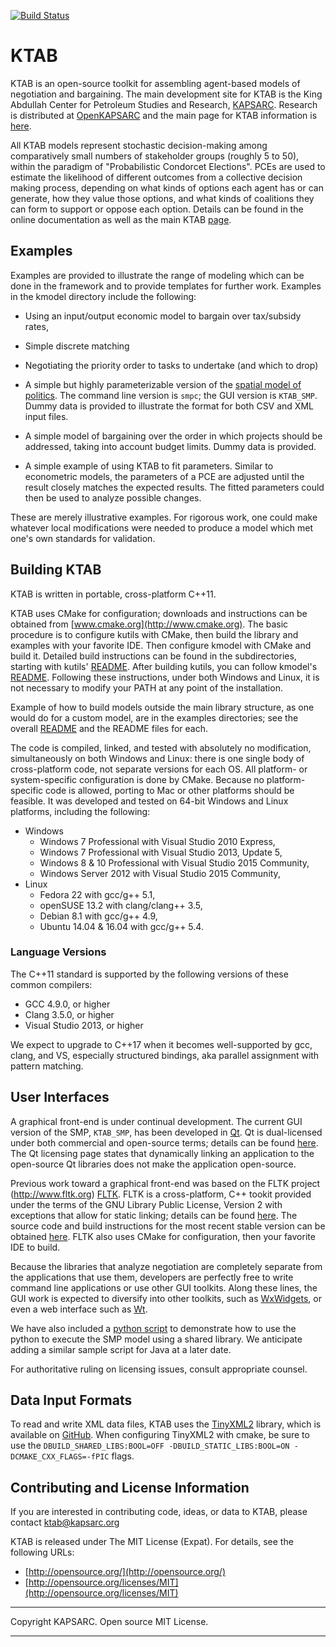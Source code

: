 [![Build Status](https://travis-ci.org/KAPSARC/KTAB.svg?branch=master)](https://travis-ci.org/KAPSARC/KTAB)


# KTAB #


KTAB is an open-source toolkit for assembling agent-based models of negotiation and bargaining. The main development site for KTAB is the King Abdullah Center for Petroleum Studies and Research, [KAPSARC](http://www.kapsarc.org). Research is distributed at [OpenKAPSARC](https://www.kapsarc.org/openkapsarc/) and the main page for KTAB information is [here](https://www.kapsarc.org/openkapsarc/kapsarc-toolkit-for-behavioral-analysis-ktab/).

All KTAB models represent stochastic decision-making among comparatively small numbers of stakeholder groups (roughly 5 to 50), within the paradigm of "Probabilistic Condorcet Elections". PCEs are used to estimate the likelihood of different outcomes from a collective decision making process, depending on what kinds of options each agent has or can generate, how they value those options, and what kinds of coalitions they can form to support or oppose each option. Details can be found in the online documentation as well as the main KTAB  [page](https://www.kapsarc.org/openkapsarc/kapsarc-toolkit-for-behavioral-analysis-ktab/).

## Examples ##

Examples are provided to illustrate the range of modeling which can be done in the framework and to provide templates for further work. Examples in the kmodel directory include the following:

- Using an input/output economic model to bargain over tax/subsidy rates,
- Simple discrete matching
- Negotiating the priority order to tasks to undertake (and which to drop)


- A simple but highly parameterizable version of the [spatial model of politics](examples/smp/README.md). The command line version is `smpc`; the GUI version is `KTAB_SMP`. Dummy data is provided to illustrate the format for both CSV and XML input files.


- A simple model of bargaining over the order in which projects should be addressed, taking into account budget limits. Dummy data is provided.


- A simple example of using KTAB to fit parameters. Similar to econometric models, the parameters of a PCE are adjusted until the result closely matches the expected results. The fitted parameters could then be used to analyze possible changes.

These are merely illustrative examples.  For rigorous work, one could make whatever local modifications were needed to produce a model which met one's own standards for validation.

## Building KTAB ##

KTAB is written in portable, cross-platform C++11.

KTAB uses CMake for configuration; downloads and instructions can be obtained from [www.cmake.org](http://www.cmake.org). The basic procedure is to configure kutils with CMake, then build the library and examples with your favorite IDE. Then configure kmodel with CMake and build it. Detailed build instructions can be found in the subdirectories, starting with kutils' [README](KTAB/kutils/README.md). After building kutils, you can follow kmodel's [README](KTAB/kmodel/README.md). Following these instructions, under both Windows and Linux, it is not necessary to modify your PATH at any point of the installation.

Example of how to build models outside the main library structure, as one would do for a custom model, are in the examples directories; see the overall [README](examples/README.md) and the README files for each.


The code is compiled, linked, and tested with absolutely no modification, simultaneously on both Windows and Linux: there is one single body of cross-platform code, not  separate versions for each OS. All platform- or system-specific configuration is done by CMake. Because no platform-specific code is allowed, porting to Mac or other platforms should be feasible. It was developed and tested on 64-bit Windows and Linux platforms, including the following:

* Windows
  * Windows 7 Professional with Visual Studio 2010 Express,
  * Windows 7 Professional with Visual Studio 2013, Update 5,
  * Windows 8 &amp; 10 Professional with Visual Studio 2015 Community,
  * Windows Server 2012 with Visual Studio 2015 Community,
* Linux
  * Fedora 22 with gcc/g++ 5.1,
  * openSUSE 13.2 with clang/clang++ 3.5,
  * Debian 8.1 with gcc/g++ 4.9,
  * Ubuntu 14.04 &amp; 16.04 with gcc/g++ 5.4.

### Language Versions ###

The C++11 standard is supported by the following versions of
these common compilers:

* GCC 4.9.0, or higher
* Clang 3.5.0, or higher
* Visual Studio 2013, or higher

We expect to upgrade to C++17 when it becomes well-supported
by gcc, clang, and VS, especially structured bindings, aka
parallel assignment with pattern matching.

## User Interfaces ##

A graphical front-end is under continual development. The current GUI version of the SMP, `KTAB_SMP`, has been developed in [Qt](https://www.qt.io/). Qt is dual-licensed under both commercial and open-source terms; details can be found [here](https://www.qt.io/qt-licensing-terms/). The Qt licensing page states that dynamically linking an application to the open-source Qt libraries does not make the application open-source.

Previous work toward a graphical front-end was based on the FLTK project (http://www.fltk.org) [FLTK](http://www.fltk.org). FLTK is a cross-platform, C++ tookit provided under the terms of the GNU Library Public License, Version 2 with exceptions that allow for static linking; details can be found [here](http://www.fltk.org/COPYING.php).  The source code and build instructions for the most recent stable version can be obtained  [here](http://www.fltk.org/software.php). FLTK also uses CMake for configuration, then your favorite IDE to build.

Because the libraries that analyze negotiation are completely separate from the applications that use them, developers are perfectly free to write command line applications or use other GUI toolkits. Along these lines, the GUI work is expected to diversify into other toolkits, such as [WxWidgets](https://www.wxwidgets.org/), or even a web interface such as [Wt](http://www.webtoolkit.eu/wt).

We have also included a [python script](./examples/smp/pySMP.py) to demonstrate how to use the python to execute the SMP model using a shared library. We anticipate adding a similar sample script for Java at a later date.

For authoritative ruling on licensing issues, consult appropriate counsel.

## Data Input Formats ##

To read and write XML data files, KTAB uses the [TinyXML2](https://github.com/leethomason/tinyxml2) library, which is available on [GitHub](https://github.com/). When configuring TinyXML2 with cmake, be sure to use the `DBUILD_SHARED_LIBS:BOOL=OFF -DBUILD_STATIC_LIBS:BOOL=ON -DCMAKE_CXX_FLAGS=-fPIC` flags.


## Contributing and License Information ##


If you are interested in contributing code, ideas, or
data to KTAB, please contact ktab@kapsarc.org


KTAB is released under The MIT License (Expat).
For details, see the following URLs:

- [http://opensource.org/](http://opensource.org/)
- [http://opensource.org/licenses/MIT](http://opensource.org/licenses/MIT)


----------

Copyright KAPSARC. Open source MIT License.

----------

<script>
  (function(i,s,o,g,r,a,m){i['GoogleAnalyticsObject']=r;i[r]=i[r]||function(){
  (i[r].q=i[r].q||[]).push(arguments)},i[r].l=1*new Date();a=s.createElement(o),
  m=s.getElementsByTagName(o)[0];a.async=1;a.src=g;m.parentNode.insertBefore(a,m)
  })(window,document,'script','https://www.google-analytics.com/analytics.js','ga');

  ga('create', 'UA-51793176-2', 'auto');
  ga('send', 'pageview');

</script>
